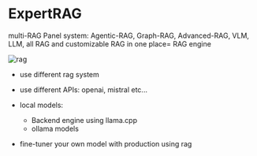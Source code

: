 # ExpertRAG
multi-RAG Panel system: Agentic-RAG, Graph-RAG, Advanced-RAG, VLM, LLM, all RAG and customizable RAG in one place= RAG engine


![rag](https://github.com/user-attachments/assets/b27b6c37-6c42-4858-986b-1b45d8e0d395)




- use different rag system
- use different APIs: openai, mistral etc...
- local models:
  - Backend engine using llama.cpp
  - ollama models
 
- fine-tuner your own model with production using rag
  
